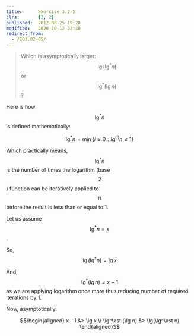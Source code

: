 ```yaml
---
title:      Exercise 3.2-5
clrs:       [3, 2]
published:  2012-08-25 19:20
modified:   2020-10-12 22:30
redirect_from:
  - /E03.02-05/
---
```


> Which is asymptotically larger: $$\lg(\lg^\ast n)$$ or $$\lg^\ast (\lg n)$$?

Here is how $$\lg^\ast n$$ is defined mathematically:

$$\lg^\ast n = \min \{i \geq 0 : lg^{(i)} n \leq 1\}$$

Which practically means, $$\lg^* n$$ is the number of times the logarithm (base $$2$$) function can be iteratively applied to $$n$$ before the result is less than or equal to 1.

Let us assume $$\lg^* n = x$$.

So, $$\lg(\lg^* n) = \lg x$$

And, $$\lg^*(\lg n) = x - 1$$ as we are applying logarithm once more thus reducing number of required iterations by 1.

Now, asymptotically:

$$\begin{aligned}
           x - 1 &> \lg x \\
\lg^\ast (\lg n) &> \lg(\lg^\ast n)
\end{aligned}$$
